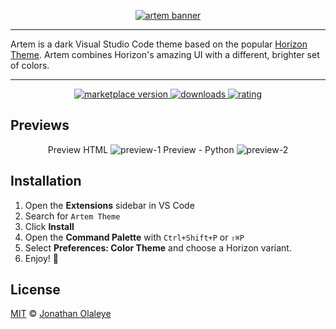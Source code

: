 <p align="center">
  <a href="https://horizontheme.com/">
    <img alt="artem banner" src="https://i.ibb.co/Cv3vV6y/Artem-Banner.png">
  </a>
</p>

---

Artem is a dark Visual Studio Code theme based on the popular [Horizon Theme](https://marketplace.visualstudio.com/items?itemName=jolaleye.horizon-theme-vscode). Artem combines Horizon's amazing UI with a different, brighter set of colors.  

---

<p align="center">
  <!-- marketplace version -->
  <a href="https://marketplace.visualstudio.com/items?itemName=Arius.artem">
    <img alt="marketplace version" src="https://img.shields.io/visual-studio-marketplace/v/Arius.artem?maxAge=3600&style=for-the-badge&colorA=1C1E26&colorB=8cd7fa">
  </a>
  <!-- downloads -->
  <a href="https://marketplace.visualstudio.com/items?itemName=Arius.artem">
    <img alt="downloads" src="https://img.shields.io/visual-studio-marketplace/d/Arius.artem?maxAge=3600&style=for-the-badge&colorA=1C1E26&colorB=8cd7fa">
  </a>
  <!-- rating -->
  <a href="https://marketplace.visualstudio.com/items?itemName=Arius.artem">
    <img alt="rating" src="https://img.shields.io/visual-studio-marketplace/stars/Arius.artem?maxAge=86400&style=for-the-badge&colorA=1C1E26&colorB=8cd7fa">
  </a>
</p>


## Previews

<p align="center">
  Preview HTML
  <img alt="preview-1" src="https://i.ibb.co/NNnYQGs/html-rounded.png">
  Preview - Python
  <img alt="preview-2" src="https://i.ibb.co/FbDc1DK/python-rounded.png">
</p>

## Installation

1. Open the **Extensions** sidebar in VS Code
2. Search for `Artem Theme`
3. Click **Install**
4. Open the **Command Palette** with `Ctrl+Shift+P` or `⇧⌘P`
5. Select **Preferences: Color Theme** and choose a Horizon variant.
6. Enjoy! 🎉

## License

[MIT](LICENSE) © [Jonathan Olaleye](https://github.com/jolaleye)
